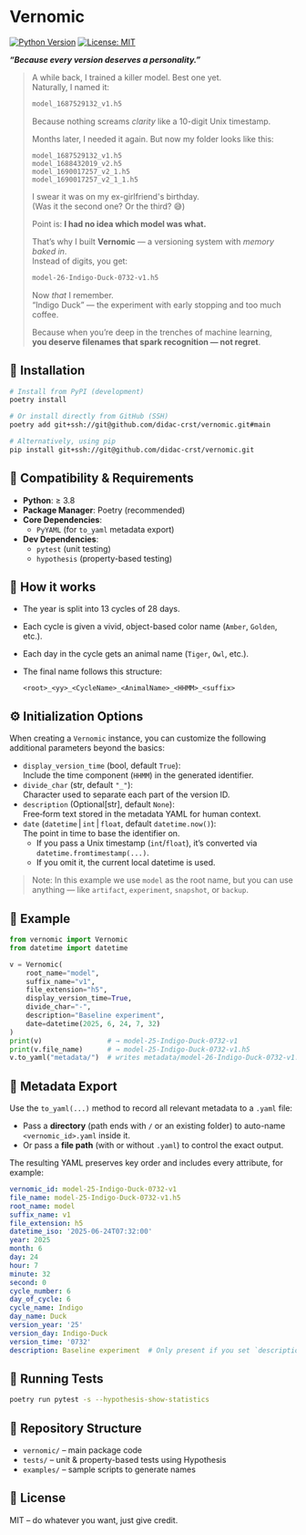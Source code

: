 # Vernomic
[![Python Version](https://img.shields.io/badge/python-3.8%2B-blue)](https://www.python.org)
[![License: MIT](https://img.shields.io/badge/License-MIT-green.svg)](LICENSE)

**_“Because every version deserves a personality.”_**

> A while back, I trained a killer model. Best one yet.  
> Naturally, I named it:  
> ```bash  
> model_1687529132_v1.h5  
> ```  
> Because nothing screams *clarity* like a 10-digit Unix timestamp.  
>
> Months later, I needed it again. But now my folder looks like this:
> ```
> model_1687529132_v1.h5  
> model_1688432019_v2.h5  
> model_1690017257_v2_1.h5  
> model_1690017257_v2_1_1.h5  
> ```
> I swear it was on my ex-girlfriend's birthday.  
> (Was it the second one? Or the third? 😅)  
>
> Point is: **I had no idea which model was what.**  
>
> That’s why I built **Vernomic** — a versioning system with *memory baked in*.  
> Instead of digits, you get:
> ```bash  
> model-26-Indigo-Duck-0732-v1.h5  
> ```  
> Now *that* I remember.  
> “Indigo Duck” — the experiment with early stopping and too much coffee.  
>
> Because when you’re deep in the trenches of machine learning,  
> **you deserve filenames that spark recognition — not regret**.

## 🔧 Installation

```bash
# Install from PyPI (development)
poetry install

# Or install directly from GitHub (SSH)
poetry add git+ssh://git@github.com/didac-crst/vernomic.git#main

# Alternatively, using pip
pip install git+ssh://git@github.com/didac-crst/vernomic.git
```

## 🔄 Compatibility & Requirements

- **Python**: ≥ 3.8  
- **Package Manager**: Poetry (recommended)  
- **Core Dependencies**:  
    - `PyYAML` (for `to_yaml` metadata export)  
- **Dev Dependencies**:  
    - `pytest` (unit testing)  
    - `hypothesis` (property-based testing)  

## 🧠 How it works

- The year is split into 13 cycles of 28 days.  
- Each cycle is given a vivid, object-based color name (`Amber`, `Golden`, etc.).  
- Each day in the cycle gets an animal name (`Tiger`, `Owl`, etc.).  
- The final name follows this structure:

    `<root>_<yy>_<CycleName>_<AnimalName>_<HHMM>_<suffix>`

## ⚙️ Initialization Options

When creating a `Vernomic` instance, you can customize the following additional parameters beyond the basics:

- `display_version_time` (bool, default `True`):  
    Include the time component (`HHMM`) in the generated identifier.  
- `divide_char` (str, default `"_"`):  
    Character used to separate each part of the version ID.  
- `description` (Optional[str], default `None`):  
    Free‑form text stored in the metadata YAML for human context.  
- `date` (`datetime` | `int` | `float`, default `datetime.now()`):  
    The point in time to base the identifier on.  
    - If you pass a Unix timestamp (`int`/`float`), it’s converted via `datetime.fromtimestamp(...)`.  
    - If you omit it, the current local datetime is used.

> Note: In this example we use `model` as the root name, but you can use anything — like `artifact`, `experiment`, `snapshot`, or `backup`.

## 🐍 Example

```python
from vernomic import Vernomic
from datetime import datetime

v = Vernomic(
    root_name="model",
    suffix_name="v1",
    file_extension="h5",
    display_version_time=True,
    divide_char="-",
    description="Baseline experiment",
    date=datetime(2025, 6, 24, 7, 32)
)
print(v)                # → model-25-Indigo-Duck-0732-v1
print(v.file_name)      # → model-25-Indigo-Duck-0732-v1.h5
v.to_yaml("metadata/")  # writes metadata/model-26-Indigo-Duck-0732-v1.yaml
```

## 📝 Metadata Export

Use the `to_yaml(...)` method to record all relevant metadata to a `.yaml` file:

- Pass a **directory** (path ends with `/` or an existing folder) to auto-name  
    `<vernomic_id>.yaml` inside it.  
- Or pass a **file path** (with or without `.yaml`) to control the exact output.

The resulting YAML preserves key order and includes every attribute, for example:

```yaml
vernomic_id: model-25-Indigo-Duck-0732-v1
file_name: model-25-Indigo-Duck-0732-v1.h5
root_name: model
suffix_name: v1
file_extension: h5
datetime_iso: '2025-06-24T07:32:00'
year: 2025
month: 6
day: 24
hour: 7
minute: 32
second: 0
cycle_number: 6
day_of_cycle: 6
cycle_name: Indigo
day_name: Duck
version_year: '25'
version_day: Indigo-Duck
version_time: '0732'
description: Baseline experiment  # Only present if you set `description`
```

## 🧪 Running Tests

```bash
poetry run pytest -s --hypothesis-show-statistics
```

## 📁 Repository Structure

- `vernomic/` – main package code  
- `tests/` – unit & property-based tests using Hypothesis  
- `examples/` – sample scripts to generate names  

## 📜 License

MIT – do whatever you want, just give credit.
